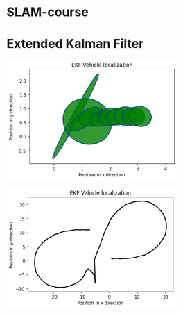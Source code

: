 # SLAM-course

# Extended Kalman Filter

![alt text](https://github.com/AdithyaIniesta/SLAM-course/blob/main/Error-EKF/output/images/uncertainity_ellipse.png)

![alt text](https://github.com/AdithyaIniesta/SLAM-course/blob/main/Error-EKF/output/images/position_plot.png)

